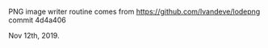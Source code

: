 PNG image writer routine comes from 
https://github.com/lvandeve/lodepng
commit 4d4a406

Nov 12th, 2019.
